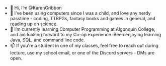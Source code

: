 - 👋 Hi, I’m @KarenGribbon
- 👀 I’ve been using computers since I was a child, and love any nerdy passtime - coding, TTRPGs, fantasy books and games in general, and reading up on science.
- 🌱 I’m currently learning Computer Programming at Algonquin College, and am looking forward to my Co-op experience. Been enjoying learning Java, SQL, and command line code.
- 📫 If you're a student in one of my classes, feel free to reach out during lecture, use my school email, or one of the Discord servers - DMs are open.
